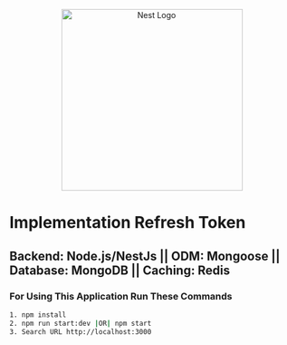<p align="center">
  <a href="http://nestjs.com/" target="blank"><img src="https://nestjs.com/img/logo_text.svg" width="320" alt="Nest Logo" /></a>
</p>

# Implementation Refresh Token 

## Backend: Node.js/NestJs || ODM: Mongoose || Database: MongoDB || Caching: Redis

### For Using This Application Run These Commands

```bash
1. npm install
2. npm run start:dev |OR| npm start
3. Search URL http://localhost:3000
```


